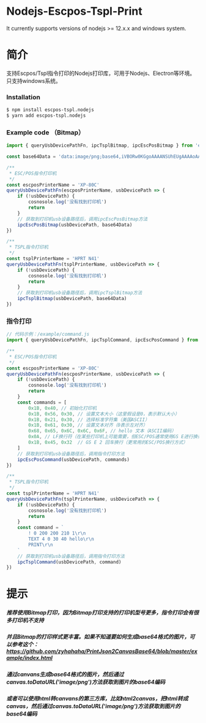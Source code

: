 # Nodejs-Escpos-Tspl-Print
It currently supports versions of nodejs >= 12.x.x and windows system.

# 简介
支持Escpos/Tspl指令打印的Nodejs打印库，可用于Nodejs、Electron等环境。
只支持windows系统。

### Installation
```bash
$ npm install escpos-tspl.nodejs
$ yarn add escpos-tspl.nodejs
```

### Example code （Bitmap）
```typescript
import { queryUsbDevicePathFn, ipcTsplBitmap, ipcEscPosBitmap } from 'escpos-tspl.nodejs'

const base64Data = 'data:image/png;base64,iVBORw0KGgoAAAANSUhEUgAAAAoAAAAKCAYAAACNMs+9AAAAAXNSR0IArs4c6QAAAF1JREFUKFNjZCASMDIwMIAwJwMDw3eoHhj7P7IZIEUgEMDAwHAPyhZkYGA4iG4RTCHIlCwGBoaXDAwMKxgYGP7gUggSN4RafwObs2EmguQMoApvElKI1//IJtJZIQDzWQwLlBenDAAAAABJRU5ErkJggg=='

/**
 * ESC/POS指令打印机
 */
const escposPrinterName = 'XP-80C'
queryUsbDevicePathFn(escposPrinterName, usbDevicePath => {
    if (!usbDevicePath) {
        cosnosole.log('没有找到打印机')
        return
    }
    // 获取到打印机usb设备路径后，调用ipcEscPosBitmap方法
    ipcEscPosBitmap(usbDevicePath, base64Data)
})

/**
 * TSPL指令打印机
 */
const tsplPrinterName = 'HPRT N41'
queryUsbDevicePathFn(tsplPrinterName, usbDevicePath => {
    if (!usbDevicePath) {
        cosnosole.log('没有找到打印机')
        return
    }
    // 获取到打印机usb设备路径后，调用ipcTsplBitmap方法
    ipcTsplBitmap(usbDevicePath, base64Data)
})
```

### 指令打印
```typescript
// 代码示例：/example/command.js
import { queryUsbDevicePathFn, ipcTsplCommand, ipcEscPosCommand } from 'escpos-tspl.nodejs'

/**
 * ESC/POS指令打印机
 */
const escposPrinterName = 'XP-80C'
queryUsbDevicePathFn(escposPrinterName, usbDevicePath => {
    if (!usbDevicePath) {
        cosnosole.log('没有找到打印机')
        return
    }
    const commands = [
        0x1B, 0x40, // 初始化打印机  
        0x1B, 0x56, 0x30, // 设置文本大小（这里假设是0，表示默认大小）  
        0x1B, 0x21, 0x30, // 选择标准字符集（美国ASCII）  
        0x1B, 0x61, 0x30, // 设置文本对齐（0表示左对齐）  
        0x68, 0x65, 0x6C, 0x6C, 0x6F, // hello 文本（ASCII编码）  
        0x0A, // LF换行符（在某些打印机上可能需要，但ESC/POS通常使用GS E进行换行）  
        0x1B, 0x45, 0x32  // GS E 2 回车换行（更常用的ESC/POS换行方式）  
    ]
    // 获取到打印机usb设备路径后，调用指令打印方法
    ipcEscPosCommand(usbDevicePath, commands)
})

/**
 * TSPL指令打印机
 */
const tsplPrinterName = 'HPRT N41'
queryUsbDevicePathFn(tsplPrinterName, usbDevicePath => {
    if (!usbDevicePath) {
        cosnosole.log('没有找到打印机')
        return
    }
    const command = `
        ! 0 200 200 210 1\r\n
        TEXT 4 0 30 40 hello\r\n
        PRINT\r\n
    `
    // 获取到打印机usb设备路径后，调用指令打印方法
    ipcTsplCommand(usbDevicePath, command)
})
```

# 提示
##### 推荐使用Bitmap打印，因为Bitmap打印支持的打印机型号更多，指令打印会有很多打印机不支持
##### 并且Bitmap的打印样式更丰富。如果不知道要如何生成base64格式的图片，可以参考这个：https://github.com/zyhahaha/PrintJson2CanvasBase64/blob/master/example/index.html
##### 通过canvans生成base64格式的图片，然后通过canvas.toDataURL('image/png')方法获取到图片的base64编码
##### 或者可以使用html转canvans的第三方库，比如html2canvas，把html转成canvas，然后通过canvas.toDataURL('image/png')方法获取到图片的base64编码
